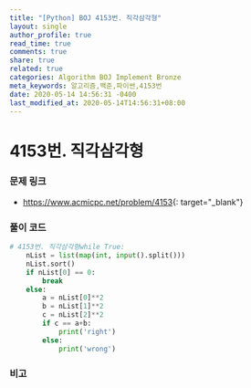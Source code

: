 ```yaml
---
title: "[Python] BOJ 4153번. 직각삼각형"
layout: single
author_profile: true
read_time: true
comments: true
share: true
related: true
categories: Algorithm BOJ Implement Bronze
meta_keywords: 알고리즘,백준,파이썬,4153번
date: 2020-05-14 14:56:31 -0400
last_modified_at: 2020-05-14T14:56:31+08:00
---
```


# 4153번. 직각삼각형

### 문제 링크
- <https://www.acmicpc.net/problem/4153>{: target="\_blank"}

### 풀이 코드

```python
# 4153번. 직각삼각형while True:
    nList = list(map(int, input().split()))
    nList.sort()
    if nList[0] == 0:
        break
    else:
        a = nList[0]**2
        b = nList[1]**2
        c = nList[2]**2
        if c == a+b:
            print('right')
        else:
            print('wrong')
```

### 비고